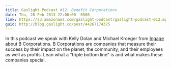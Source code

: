 ```yaml
---
title: Gaslight Podcast #12: Benefit Corporations
date: Thu, 28 Feb 2013 22:06:00 -0500
link: https://s3.amazonaws.com/gaslight-podcast/gaslight-podcast-012.mp3
guid: http://blog.gaslight.co/post/44267174375
---
```


In this podcast we speak with Kelly Dolan and Michael Kroeger from <a
href="http://ingagepartners.com/">Ingage</a> about B Corporations. B
Corporations are companies that measure their success by their impact on the
planet, the community, and their employees as well as profits. Lean what a
"triple bottom line" is and what makes these companies special.
